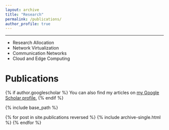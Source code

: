 ```yaml
---
layout: archive
title: "Research"
permalink: /publications/
author_profile: true
---
```

__________
* Research Allocation
* Network Virtualization
* Communication Networks
* Cloud and Edge Computing

Publications
=============

{% if author.googlescholar %}
  You can also find my articles on <u><a href="{{author.googlescholar}}">my Google Scholar profile</a>.</u>
{% endif %}

{% include base_path %}

{% for post in site.publications reversed %}
  {% include archive-single.html %}
{% endfor %}
